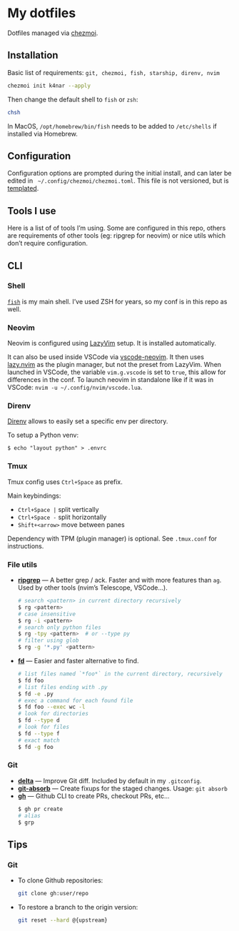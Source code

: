 # My dotfiles

Dotfiles managed via [chezmoi](https://www.chezmoi.io/).

## Installation

Basic list of requirements: `git, chezmoi, fish, starship, direnv, nvim`

```sh
chezmoi init k4nar --apply
```

Then change the default shell to `fish` or `zsh`:
```sh
chsh
```
In MacOS, `/opt/homebrew/bin/fish` needs to be added to `/etc/shells` if installed via Homebrew.

## Configuration

Configuration options are prompted during the initial install, and can later be edited in ` ~/.config/chezmoi/chezmoi.toml`.
This file is not versioned, but is [templated](./.chezmoi.toml.tmpl).

## Tools I use

Here is a list of of tools I’m using. Some are configured in this repo, others are requirements of other tools (eg: ripgrep for neovim) or nice utils which don’t require configuration.

## CLI

### Shell

[`fish`](https://fishshell.com/) is my main shell. I’ve used ZSH for years, so my conf is in this repo as well.

### Neovim

Neovim is configured using [LazyVim](https://www.lazyvim.org/) setup. It is installed automatically.

It can also be used inside VSCode via [vscode-neovim](https://github.com/vscode-neovim/vscode-neovim). It then uses [lazy.nvim](https://github.com/folke/lazy.nvim) as the plugin manager, but not the preset from LazyVim.
When launched in VSCode, the variable `vim.g.vscode` is set to `true`, this allow for differences in the conf.
To launch neovim in standalone like if it was in VSCode: `nvim -u ~/.config/nvim/vscode.lua`.

### Direnv

[Direnv](https://github.com/direnv/direnv) allows to easily set a specific env per directory.

To setup a Python venv:
```
$ echo "layout python" > .envrc
```

### Tmux

Tmux config uses `Ctrl+Space` as prefix.

Main keybindings:
- `Ctrl+Space |` split vertically
- `Ctrl+Space -` split horizontally
- `Shift+<arrow>` move between panes

Dependency with TPM (plugin manager) is optional. See `.tmux.conf` for instructions.

### File utils

- **[ripgrep](https://github.com/BurntSushi/ripgrep)** —
    A better grep / ack. Faster and with more features than `ag`. Used by other tools (nvim’s Telescope, VSCode…).
    ```sh
    # search <pattern> in current directory recursively
    $ rg <pattern>
    # case insensitive
    $ rg -i <pattern>
    # search only python files
    $ rg -tpy <pattern>  # or --type py
    # filter using glob
    $ rg -g '*.py' <pattern>
    ```
- **[fd](https://github.com/sharkdp/fd)** —
    Easier and faster alternative to find.
    ```sh
    # list files named `*foo*` in the current directory, recursively
    $ fd foo
    # list files ending with .py
    $ fd -e .py
    # exec a command for each found file
    $ fd foo --exec wc -l
    # look for directories
    $ fd --type d
    # look for files
    $ fd --type f
    # exact match
    $ fd -g foo
    ```

### Git
- **[delta](https://github.com/dandavison/delta)** —
    Improve Git diff. Included by default in my `.gitconfig`.
- **[git-absorb](https://github.com/tummychow/git-absorb)** —
    Create fixups for the staged changes. Usage: `git absorb`
- **[gh](https://cli.github.com/)** —
    Github CLI to create PRs, checkout PRs, etc…
    ```sh
    $ gh pr create
    # alias
    $ grp
    ```


## Tips

### Git

- To clone Github repositories:
    ```sh
    git clone gh:user/repo
    ```
- To restore a branch to the origin version:
    ```sh
    git reset --hard @{upstream}
    ```
